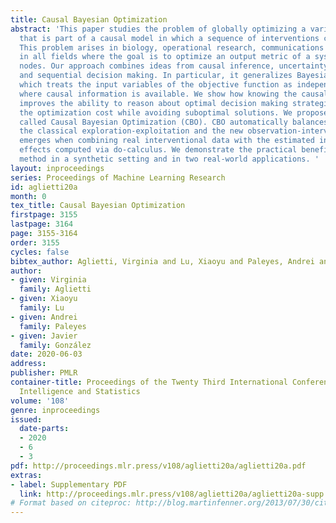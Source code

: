 ```yaml
---
title: Causal Bayesian Optimization
abstract: 'This paper studies the problem of globally optimizing a variable of interest
  that is part of a causal model in which a sequence of interventions can be performed.
  This problem arises in biology, operational research, communications and, more generally,
  in all fields where the goal is to optimize an output metric of a system of interconnected
  nodes. Our approach combines ideas from causal inference, uncertainty quantification
  and sequential decision making. In particular, it generalizes Bayesian optimization,
  which treats the input variables of the objective function as independent, to scenarios
  where causal information is available. We show how knowing the causal graph significantly
  improves the ability to reason about optimal decision making strategies decreasing
  the optimization cost while avoiding suboptimal solutions. We propose a new algorithm
  called Causal Bayesian Optimization (CBO). CBO automatically balances two trade-offs:
  the classical exploration-exploitation and the new observation-intervention, which
  emerges when combining real interventional data with the estimated intervention
  effects computed via do-calculus. We demonstrate the practical benefits of this
  method in a synthetic setting and in two real-world applications. '
layout: inproceedings
series: Proceedings of Machine Learning Research
id: aglietti20a
month: 0
tex_title: Causal Bayesian Optimization
firstpage: 3155
lastpage: 3164
page: 3155-3164
order: 3155
cycles: false
bibtex_author: Aglietti, Virginia and Lu, Xiaoyu and Paleyes, Andrei and González, Javier
author:
- given: Virginia
  family: Aglietti
- given: Xiaoyu
  family: Lu
- given: Andrei
  family: Paleyes
- given: Javier
  family: González
date: 2020-06-03
address: 
publisher: PMLR
container-title: Proceedings of the Twenty Third International Conference on Artificial
  Intelligence and Statistics
volume: '108'
genre: inproceedings
issued:
  date-parts:
  - 2020
  - 6
  - 3
pdf: http://proceedings.mlr.press/v108/aglietti20a/aglietti20a.pdf
extras:
- label: Supplementary PDF
  link: http://proceedings.mlr.press/v108/aglietti20a/aglietti20a-supp.pdf
# Format based on citeproc: http://blog.martinfenner.org/2013/07/30/citeproc-yaml-for-bibliographies/
---
```

